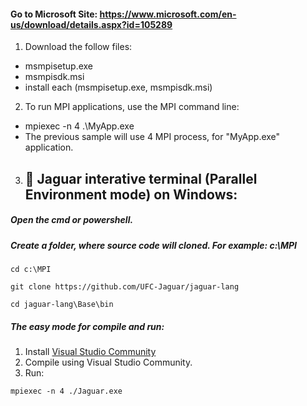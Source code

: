 #### Go to Microsoft Site: https://www.microsoft.com/en-us/download/details.aspx?id=105289
1. Download the follow files:
  *   msmpisetup.exe
  *   msmpisdk.msi
  *   install each (msmpisetup.exe, msmpisdk.msi)

2. To run MPI applications, use the MPI command line: 
  *   mpiexec -n 4 .\MyApp.exe
  *   The previous sample will use 4 MPI process, for "MyApp.exe" application.

3. ## 🚀 Jaguar interative terminal (Parallel Environment mode) on Windows:
##### Open the cmd or powershell.
##### Create a folder, where source code will cloned. For example: c:\MPI
<pre><code>cd c:\MPI</code></pre>
<pre><code>git clone https://github.com/UFC-Jaguar/jaguar-lang</code></pre>
<pre><code>cd jaguar-lang\Base\bin</code></pre>
##### The easy mode for compile and run:
1. Install [Visual Studio Community](https://visualstudio.microsoft.com/pt-br/downloads/)
2. Compile using Visual Studio Community.
3. Run:
<pre><code>mpiexec -n 4 ./Jaguar.exe</code></pre>
